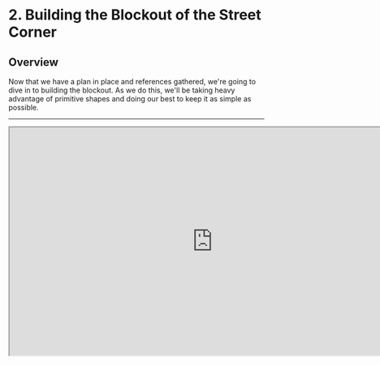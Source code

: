 # 2. Building the Blockout of the Street Corner

<h2>Overview</h2>
<p>Now that we have a plan in place and references gathered, we're going to dive in to building the blockout. As we do this, we'll be taking heavy advantage of primitive shapes and doing our best to keep it as simple as possible.</p>
<hr>
<p><iframe src="https://www.youtube.com/embed/ct2Dc_VfSPA?rel=0" width="800" height="450" allowfullscreen="allowfullscreen" allow="accelerometer; autoplay; clipboard-write; encrypted-media; gyroscope; picture-in-picture"></iframe></p>
<p>&nbsp;</p>